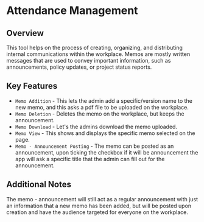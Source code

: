 # Attendance Management

## Overview

This tool helps on the process of creating, organizing, and distributing internal communications within the workplace. Memos are mostly written messages that are used to convey important information, such as announcements, policy updates, or project status reports. 

## Key Features

* `Memo Addition` - This lets the admin add a specific/version name to the new memo, and this asks a pdf file to be uploaded on the workplace.
* `Memo Deletion` - Deletes the memo on the workplace, but keeps the announcement.
* `Memo Download` - Let's the admins download the memo uploaded.
* `Memo View` - This shows and displays the specific memo selected on the page.
* `Memo - Announcement Posting` - The memo can be posted as an announcement, upon ticking the checkbox if it will be announcement the app will ask a specific title that the admin can fill out for the announcement. 

## Additional Notes

The memo - announcement will still act as a regular announcement with just an information that a new memo has been added, but will be posted upon creation and have the audience targeted for everyone on the workplace.  